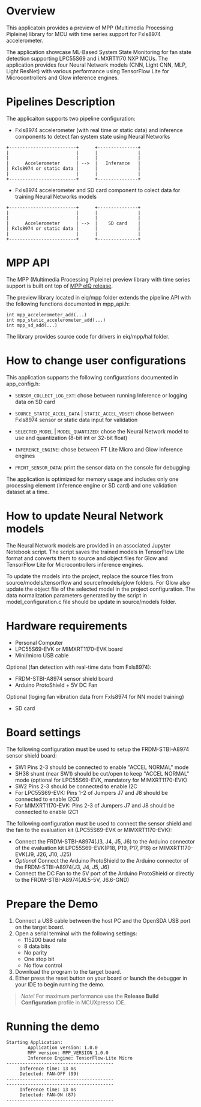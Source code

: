 Overview
========

This applicatoin provides a preview of MPP (Multimedia Processing Pipleine)
library for MCU with time series support for Fxls8974 accelerometer.

The application showcase ML-Based System State Monitoring for fan state detection supporting LPC55S69 and i.MXRT1170 NXP MCUs.
The application provides four Neural Network models (CNN, Light CNN, MLP, Light ResNet)
with various performance using TensorFlow Lite for Microcontrollers and Glow inference engines.


Pipelines Description
=====================

The applicaiton supports two pipeline configuration:

- Fxls8974 accelerometer (with real time or static data) and
inference components to detect fan system state using Neural Networks


```
+-------------------------+      +---------------+
|                         |      |               |
|                         |      |               |
|      Accelerometer      | -->  |   Inferance   | 
| Fxls8974 or static data |      |               |
|                         |      |               |
+-------------------------+      +---------------+
```

- Fxls8974 accelerometer and SD card component to colect data for
training Neural Networks models
```
+-------------------------+      +---------------+
|                         |      |               |
|                         |      |               |
|      Accelerometer      | -->  |    SD card    | 
| Fxls8974 or static data |      |               |
|                         |      |               |
+-------------------------+      +---------------+
```


MPP API
=======

The MPP (Multimedia Processing Pipleine) preview library with time series support
is built ont top of [MPP eIQ release](https://github.com/nxp-mcuxpresso/mcux-sdk-middleware-eiq/tree/MCUX_2.13.0/mpp).

The preview library located in eiq/mpp folder extends the pipeline API with the following
functions documented in mpp_api.h:

	int mpp_accelerometer_add(...)
	int mpp_static_accelerometer_add(...)
	int mpp_sd_add(...)

The library provides source code for drivers in eiq/mpp/hal folder.


How to change user configurations
=================================

This application supports the following configurations documented in app_config.h:

- `SENSOR_COLLECT_LOG_EXT`: chose between running Inference or logging data on SD card

- `SOURCE_STATIC_ACCEL_DATA` | `STATIC_ACCEL_VDSET`: chose between Fxls8974 sensor or static data input for validation

- `SELECTED_MODEL` | `MODEL_QUANTIZED`: chose the Neural Network model to use and quantization (8-bit int or 32-bit float)

- `INFERENCE_ENGINE`: chose between FT Lite Micro and Glow inference engines

- `PRINT_SENSOR_DATA`: print the sensor data on the console for debugging

The application is optimized for memory usage and includes only one processing element
(inference engine or SD card) and one validation dataset at a time. 


How to update Neural Network models
===================================

The Neural Network models are provided in an associated Jupyter Notebook script.
The script saves the trained models in TensorFlow Lite format and converts them to
source and object files for Glow and TensorFlow Lite for Microcontrollers
inference engines.

To update the models into the project, replace the source files from source/models/tensorflow
and source/models/glow folders.
For Glow also update the object file of the selected model in the project configuration.
The data normalization parameters generated by the script in model_configuration.c
file should be update in source/models folder.


Hardware requirements
=====================

- Personal Computer
- LPC55S69-EVK or MIMXRT1170-EVK board
- Mini/micro USB cable

Optional (fan detection with real-time data from Fxls8974):
- FRDM-STBI-A8974 sensor shield board
- Arduino ProtoShield + 5V DC Fan

Optional (loging fan vibration data from Fxls8974 for NN model training)
- SD card


Board settings
==============

The following configuration must be used to setup the FRDM-STBI-A8974 sensor shield board:
- SW1 Pins 2-3 should be connected to enable "ACCEL NORMAL" mode
- SH38 shunt (near SW1) should be cut/open to keep "ACCEL NORMAL" mode (optional for LPC55S69-EVK, mandatory for  MIMXRT1170-EVK)
- SW2 Pins 2-3 should be connected to enable I2C
- For LPC55S69-EVK: Pins 1-2 of Jumpers J7 and J8 should be connected to enable I2C0
- For MIMXRT1170-EVK: Pins 2-3 of Jumpers J7 and J8 should be connected to enable I2C1

The following configuration must be used to connect the sensor shield and the fan to the evaluation kit (LPC55S69-EVK or MIMXRT1170-EVK):
- Connect the FRDM-STBI-A8974(J3, J4, J5, J6) to the Arduino connector of the evaluation kit LPC55S69-EVK(P18, P19, P17, P16) or MIMXRT1170-EVK(J9, J26, J10, J25)
- *Optional* Connect the Arduino ProtoShield to the Arduino connector of the FRDM-STBI-A8974(J3, J4, J5, J6)
- Connect the DC Fan to the 5V port of the Arduino ProtoShield or directly to the FRDM-STBI-A8974(J6.5-5V, J6.6-GND)

Prepare the Demo
================

1.  Connect a USB cable between the host PC and the OpenSDA USB port on the target board. 
2.  Open a serial terminal with the following settings:
    - 115200 baud rate
    - 8 data bits
    - No parity
    - One stop bit
    - No flow control
3.  Download the program to the target board.
4.  Either press the reset button on your board or launch the debugger in your IDE to begin running the demo.

> *Note!* For maximum performance use the **Release Build Configuration** profile in MCUXpresso IDE.

Running the demo
================
```
Starting Application:
        Application version: 1.0.0
        MPP version: MPP_VERSION_1.0.0
        Inference Engine: TensorFlow-Lite Micro
----------------------------------------
     Inference time: 13 ms
     Detected: FAN-OFF (99)
----------------------------------------
----------------------------------------
     Inference time: 13 ms
     Detected: FAN-ON (87)
----------------------------------------
```
